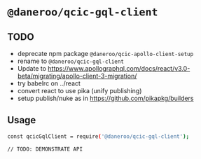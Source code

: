 # `@daneroo/qcic-gql-client`

## TODO

- deprecate npm package `@daneroo/qcic-apollo-client-setup`
- rename to `@daneroo/qcic-gql-client`
- Update to <https://www.apollographql.com/docs/react/v3.0-beta/migrating/apollo-client-3-migration/>
- try babelrc on ../react
- convert react to use pika (unify publishing)
- setup publish/nuke as in <https://github.com/pikapkg/builders>

## Usage

```bash
const qcicGqlClient = require('@daneroo/qcic-gql-client');

// TODO: DEMONSTRATE API
```
